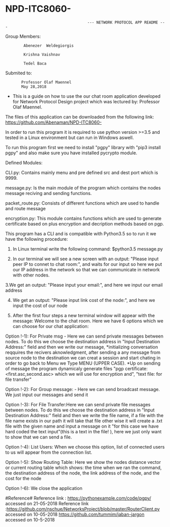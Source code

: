# NPD-ITC8060-

                                        --- NETWORK PROTOCOL APP README ---

Group Members:                                                    
            
            Abenezer  Weldegiorgis            
            
            Krishna Vaishnav 
            
            Tedel Baca 

Submited to: 
           
           Professor Olaf Maennel  
           May 28,2018    

* This is a guide on how to use the our chat room application developed for Network Protocol Design project which was lectured by:  Professor Olaf Maennel.

The files of this application can be downloaded from the following link: https://github.com/Abenaman/NPD-ITC8060-

In order to run this program it is required to use python version >=3.5 and tested in a Linux environment but can run in Windows aswell.

To run this program first we need to install "pgpy" library with "pip3 install pgpy" and also make sure you have installed  pycrypto module.

Defined Modules: 
   
   CLI.py: Contains mainly menu and pre defined src and dest port which is 9999.
   
   message.py: Is the main module of the program which contains the nodes message reciving and sending functions.
   
   packet_route.py: Consists of different functions which are used to handle and route message
   
   encryption.py: This module contains functions which are used to generate certificate based on plus encryption and decription methods based on pgp.

This program has a CLI and is compatible with Python3.5  so to run it we have the following procedure:

1. In Linux terminal write the following command: $python3.5 message.py

2. In our terminal we will see a new screen with an output: "Please input peer IP to connet to chat room:", and waits for our input so here we put our IP address in the network so that we can communicate in network with other nodes.

3.We get an output: "Please input your email:", and here we input our email address

4. We get an output: "Please input link cost of the node:", and here we input the cost of our node

5. After the first four steps a new terminal window will appear with the message: Welcome to the chat room. Here we have 6 options which we can choose for our chat application:

Option !-1): For Private msg - Here we can send private messages between nodes. To do this we choose the destination address in "Input Destination Address:" field and then we write our message,
*initializing conversation reqquires the recivers aknowledgment, after sending a any message from source node to the destination we can creat a session and start chating in order to go back to Menu we Type MENU (UPPER CASE).
*Up on sending of message the program dynamicaly generate files "pgp certificate: <first.asc,second.asc> which we will use for encryption and", "text file: for file transfer<file name.txt>"

Option !-2): For Group message: - Here we can send broadcast message. We just input our messages and send it

Option !-3): For File Transfer:Here we can send private file messages between nodes. To do this we choose the destination address in "Input Destination Address:" field and then we write the file name, if a file with the file name exists in our path it will take that file other wise it will create a .txt file with the given name and input a message on it "for this case we have hard coded the text input"(this is a text in the file! ), here we just only want to show that we can send a file. 

Option !-4): List Users: When we choose this option, list of connected users to us will appear from the connection list.

Option !-5): Show Routing Table: Here we show the nodes distance vector or current routing table which shows: the time when we ran the command, the destination address of the node, the link address of the node, and the cost for the node

Option !-6): We close the application

#Reference#
Reference link : https://pythonexample.com/code/pgpy/ accessed on 21-05-2018
Reference link :https://github.com/nschue/NetworksProject/blob/master/RouterClient.py accessed on 10-05-2018 
https://github.com/tummim/jaban-jargon accessed on 10-5-2018


